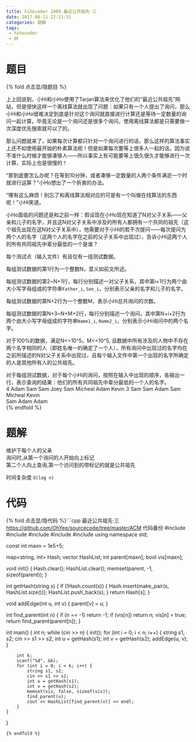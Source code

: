 ```yaml
---
title: hihocoder 1069.最近公共祖先·三
date: 2017-08-11 22:21:51
categories: 题解
tags:
 - hihocoder
 - 树
---
```


# 题目

{% fold 点击显/隐题目 %}
<div class="oj"><div class="part" title="Description">
上上回说到，小Hi和小Ho使用了Tarjan算法来优化了他们的“最近公共祖先”网站，但是很快这样一个离线算法就出现了问题：如果只有一个人提出了询问，那么小Hi和小Ho很难决定到底是针对这个询问就直接进行计算还是等待一定数量的询问一起计算。毕竟无论是一个询问还是很多个询问，使用离线算法都是只需要做一次深度优先搜索就可以了的。

那么问题就来了，如果每次计算都只针对一个询问进行的话，那么这样的算法事实上还不如使用最开始的朴素算法呢！但是如果每次要等上很多人一起的话，因为说不准什么时候才能够凑够人——所以事实上有可能要等上很久很久才能够进行一次计算，实际上也是很慢的！

“那到底要怎么办呢？在等到10分钟，或者凑够一定数量的人两个条件满足一个时就进行运算？”小Ho想出了一个折衷的办法。

“哪有这么麻烦！别忘了和离线算法相对应的可是有一个叫做在线算法的东西呢！”小Hi笑道。

小Ho面临的问题还是和之前一样：假设现在小Ho现在知道了N对父子关系——父亲和儿子的名字，并且这N对父子关系中涉及的所有人都拥有一个共同的祖先（这个祖先出现在这N对父子关系中），他需要对于小Hi的若干次提问——每次提问为两个人的名字（这两个人的名字在之前的父子关系中出现过），告诉小Hi这两个人的所有共同祖先中辈分最低的一个是谁？

</div><div class="part" title="Input">
每个测试点（输入文件）有且仅有一组测试数据。

每组测试数据的第1行为一个整数N，意义如前文所述。

每组测试数据的第2~N+1行，每行分别描述一对父子关系，其中第i+1行为两个由大小写字母组成的字符串`Father_i`, `Son_i`，分别表示父亲的名字和儿子的名字。

每组测试数据的第N+2行为一个整数M，表示小Hi总共询问的次数。

每组测试数据的第N+3~N+M+2行，每行分别描述一个询问，其中第N+i+2行为两个由大小写字母组成的字符串`Name1_i`, `Name2_i`，分别表示小Hi询问中的两个名字。

对于100%的数据，满足N&lt;=10^5，M&lt;=10^5, 且数据中所有涉及的人物中不存在两个名字相同的人（即姓名唯一的确定了一个人），所有询问中出现过的名字均在之前所描述的N对父子关系中出现过，且每个输入文件中第一个出现的名字所确定的人是其他所有人的公共祖先。

</div><div class="part" title="Output">
对于每组测试数据，对于每个小Hi的询问，按照在输入中出现的顺序，各输出一行，表示查询的结果：他们的所有共同祖先中辈分最低的一个人的名字。

</div><div class="samp"><div class="clear"></div><div class="input part" title="Sample Input">
4
Adam Sam
Sam Joey
Sam Micheal
Adam Kevin
3
Sam Sam
Adam Sam
Micheal Kevin

</div><div class="output part" title="Sample Output">
Sam
Adam
Adam

</div><div class="clear"></div></div></div>
{% endfold %}


<!--more-->
# 题解

维护下每个人的父亲  
询问时,从第一个询问的人开始向上标记  
第二个人向上查询,第一个访问到的带标记的就是公共祖先  

时间复杂度 `O(log n)`
# 代码
{% fold 点击显/隐代码 %}```cpp 最近公共祖先·三 https://github.com/OhYee/sourcecode/tree/master/ACM 代码备份
#include <cstdio>
#include <iostream>
#include <map>
#include <cstring>
#include <vector>
using namespace std;

const int maxn = 1e5+5;

map<string, int> Hash;
vector<string> HashList;
int parent[maxn];
bool vis[maxn];

void init() {
    Hash.clear();
    HashList.clear();
    memset(parent, -1, sizeof(parent));
}

int getHash(string s) {
    if (!Hash.count(s)) {
        Hash.insert(make_pair(s, HashList.size()));
        HashList.push_back(s);
    }
    return Hash[s];
}

void addEdge(int u, int v) { parent[v] = u; }


int find_parent(int n) {
    if (n == -1)
        return -1;
    if (vis[n])
        return n;
    vis[n] = true;
    return find_parent(parent[n]);
}

int main() {
    int n;
    while (cin >> n) {
        init();
        for (int i = 0; i < n; i++) {
            string s1, s2;
            cin >> s1 >> s2;
            int u = getHash(s1);
            int v = getHash(s2);
            addEdge(u, v);
        }

        int k;
        scanf("%d", &k);
        for (int i = 0; i < k; i++) {
            string s1, s2;
            cin >> s1 >> s2;
            int u = getHash(s1);
            int v = getHash(s2);
            memset(vis, false, sizeof(vis));
            find_parent(u);
            cout << HashList[find_parent(v)] << endl;
        }
    }
}
```
{% endfold %}